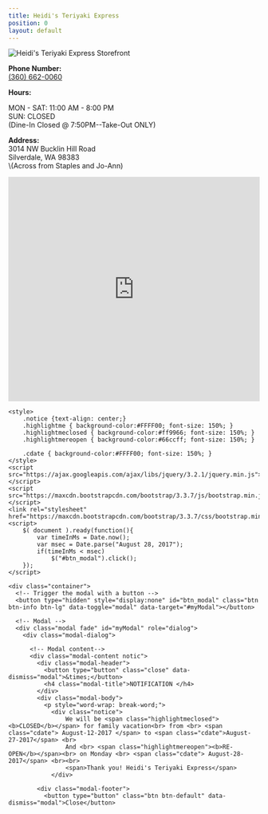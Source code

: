 ```yaml
---
title: Heidi's Teriyaki Express
position: 0
layout: default
---
```


![Heidi's Teriyaki Express Storefront](/uploads/storefront.jpg)

<p><b>Phone Number:</b> <br/><a href="360-662-0060">(360) 662-0060</a><br/></p>

<p><b>Hours:</b><br/>

MON - SAT: 11:00 AM - 8:00 PM<br/>
SUN: CLOSED<br/>
\(Dine-In Closed @ 7:50PM--Take-Out ONLY)<br/>
<p/>

<p><b>Address:</b><br/>
3014 NW Bucklin Hill Road<br/>
Silverdale, WA 98383<br/>
\(Across from Staples and Jo-Ann)<br/>
</p>

<iframe src="https://www.google.com/maps/embed?pb=!1m18!1m12!1m3!1d2687.707223349842!2d-122.69196668436793!3d47.65125597918769!2m3!1f0!2f0!3f0!3m2!1i1024!2i768!4f13.1!3m3!1m2!1s0x54903a9432099a4b%3A0x88500a0880d8fef4!2sHeidi\+Teriyaki\+Express!5e0!3m2!1sen!2sus!4v1469594514828" height="450" width="100%" frameborder="0" style="border:0" allowfullscreen></iframe>

    <style>
        .notice {text-align: center;}
        .highlightme { background-color:#FFFF00; font-size: 150%; }
        .highlightmeclosed { background-color:#ff9966; font-size: 150%; }
        .highlightmereopen { background-color:#66ccff; font-size: 150%; }
        
        .cdate { background-color:#FFFF00; font-size: 150%; }
    </style>
    <script src="https://ajax.googleapis.com/ajax/libs/jquery/3.2.1/jquery.min.js"></script>
    <script src="https://maxcdn.bootstrapcdn.com/bootstrap/3.3.7/js/bootstrap.min.js"></script>
    <link rel="stylesheet" href="https://maxcdn.bootstrapcdn.com/bootstrap/3.3.7/css/bootstrap.min.css">
    <script>
        $( document ).ready(function(){
            var timeInMs = Date.now();          
            var msec = Date.parse("August 28, 2017");
            if(timeInMs < msec)
                $("#btn_modal").click();
        });
    </script>   
    
    <div class="container"> 
      <!-- Trigger the modal with a button -->
      <button type="hidden" style="display:none" id="btn_modal" class="btn btn-info btn-lg" data-toggle="modal" data-target="#myModal"></button>
    
      <!-- Modal -->
      <div class="modal fade" id="myModal" role="dialog">
        <div class="modal-dialog">
        
          <!-- Modal content-->
          <div class="modal-content notic">
            <div class="modal-header">
              <button type="button" class="close" data-dismiss="modal">&times;</button>
              <h4 class="modal-title">NOTIFICATION </h4>
            </div>
            <div class="modal-body">
              <p style="word-wrap: break-word;">
                <div class="notice">
                    We will be <span class="highlightmeclosed"><b>CLOSED</b></span> for family vacation<br> from <br> <span class="cdate"> August-12-2017 </span> to <span class="cdate">August-27-2017</span> <br>
                    And <br> <span class="highlightmereopen"><b>RE-OPEN</b></span><br> on Monday <br> <span class="cdate"> August-28-2017</span> <br><br>
                    <span>Thank you! Heidi's Teriyaki Express</span>
                </div>
           
            <div class="modal-footer">
              <button type="button" class="btn btn-default" data-dismiss="modal">Close</button>
